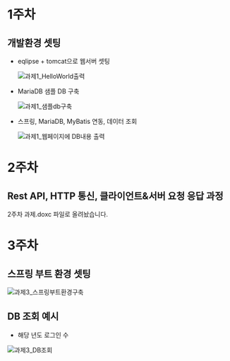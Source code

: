 # 1주차

## 개발환경 셋팅
 - eqlipse + tomcat으로 웹서버 셋팅


     ![과제1_HelloWorld출력](https://user-images.githubusercontent.com/64730787/139535028-cc0c8e2f-5f2b-4c78-bd5b-19baff483355.JPG)
     
 - MariaDB 샘플 DB 구축


     ![과제1_샘플db구축](https://user-images.githubusercontent.com/64730787/139535075-7a39669f-3721-4be7-a648-0f9cef16cdfa.JPG)
     
 - 스프링, MariaDB, MyBatis 연동, 데이터 조회


     ![과제1_웹페이지에 DB내용 출력](https://user-images.githubusercontent.com/64730787/139553955-cf11ff3d-c309-4670-9101-c4ab7805636e.JPG)

# 2주차

## Rest API, HTTP 통신, 클라이언트&서버 요청 응답 과정


2주차 과제.doxc 파일로 올려놨습니다.

# 3주차

## 스프링 부트 환경 셋팅

![과제3_스프링부트환경구축](https://user-images.githubusercontent.com/64730787/142765927-9324dbc1-ed4b-4033-9502-4dd54226622f.JPG)

## DB 조회 예시
- 해당 년도 로그인 수

![과제3_DB조회](https://user-images.githubusercontent.com/64730787/142765950-98889cd9-fe73-49b7-8404-6fbd680a926b.JPG)

